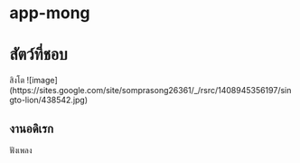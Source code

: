# app-mong
<h1>สัตว์ที่ชอบ</h1>
สิงโต 
![image](https://sites.google.com/site/somprasong26361/_/rsrc/1408945356197/singto-lion/438542.jpg)

<h2>งานอดิเรก</h2>
ฟังเพลง